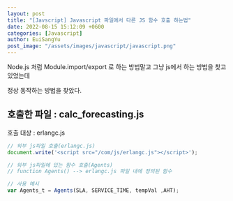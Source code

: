 ```yaml
---
layout: post
title: "[Javscript] Javascript 파일에서 다른 JS 함수 호출 하는법"
date: 2022-08-15 15:12:09 +0600
categories: [Javascript]
author: EuiSangYu
post_image: "/assets/images/javascript/javascript.png"
---
```


Node.js 처럼 Module.import/export 로 하는 방법말고 그냥 js에서 하는 방법을 찾고 있었는데

정상 동작하는 방법을 찾았다.

## 호출한 파일 : calc\_forecasting.js

호출 대상 : erlangc.js

```javascript
// 외부 js파일 호출(erlangc.js)
document.write('<script src="/com/js/erlangc.js"></script>');

// 외부 js파일에 있는 함수 호출(Agents)
// function Agents() --> erlangc.js 파일 내에 정의된 함수

// 사용 예시
var Agents_t = Agents(SLA, SERVICE_TIME, tempVal ,AHT);
```

